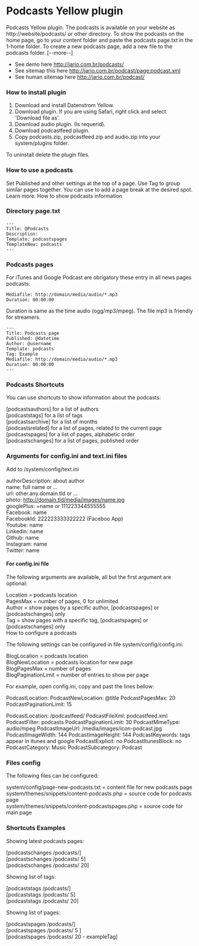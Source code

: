 # Podcasts Yellow plugin

Podcasts Yellow plugin. The podcasts is available on your website as http://website/podcasts/ or other directory. To show the podcasts on the home page, go to your content folder and paste the podcasts page.txt in the 1-home folder. To create a new podcasts page, add a new file to the podcasts folder. [--more--] 

* See demo here http://jario.com.br/podcasts/   
* See sitemap this here http://jario.com.br/podcast/page:podcast.xml   
* See human sitemap here http://jario.com.br/podcast/  


### How to install plugin

1. Download and install Datenstrom Yellow.  
2. Download plugin. If you are using Safari, right click and select 'Download file as'.   
3. Download audio plugin. (Is requerid).
4. Download podcastfeed plugin. 
5. Copy podcasts.zip, podcastfeed.zip and audio.zip into your system/plugins folder.  

To uninstall delete the plugin files.


### How to use a podcasts

Set Published and other settings at the top of a page. Use Tag to group similar pages together. You can use to add a page break at the desired spot. Learn more.
How to show podcasts information


### Directory page.txt


```
---
Title: @Podcasts
Description: 
Template: podcastspages
TemplateNew: podcasts
---
```


### Podcasts pages 

For iTunes and Google Podcast are obrigatory these entry in all news pages podcasts:  

	Mediafile: http://domain/media/audio/*.mp3
	Duration: 00:00:00
  
Duration is same as the time audio (ogg/mp3/mpeg). The file mp3 is friendly for streamers.  	

	
```
---
Title: Podcasts page
Published: @datetime
Author: @username
Template: podcasts
Tag: Example
Mediafile: http://domain/media/audio/*.mp3
Duration: 00:00:00
---
```

### Podcasts Shortcuts

You can use shortcuts to show information about the podcasts:

[podcastsauthors] for a list of authors  
[podcaststags] for a list of tags  
[podcastsarchive] for a list of months  
[podcastsrelated] for a list of pages, related to the current page  
[podcastspages] for a list of pages, alphabetic order   
[podcastschanges] for a list of pages, published order   

### Arguments for config.ini and text.ini files

Add to /system/config/text.ini

authorDescription: about author   
name: full name or ...   
url: other.any.domain.tld or ...   
photo: http://domain.tld/media/images/name.jpg   
googlePlus: +name or 111223344555555   
Facebook: name   
FacebookId: 222223333322222 (Faceboo App)   
Youtube: name   
Linkedin: name   
Github: name   
Instagram: name   
Twitter: name   
   
#### For config.ini file

The following arguments are available, all but the first argument are optional:   

Location = podcasts location  
PagesMax = number of pages, 0 for unlimited  
Author = show pages by a specific author, [podcastspages] or [podcastschanges] only  
Tag = show pages with a specific tag, [podcastspages] or [podcastschanges] only   
How to configure a podcasts   

The following settings can be configured in file system/config/config.ini:   

BlogLocation = podcasts location  
BlogNewLocation = podcasts location for new page   
BlogPagesMax = number of pages   
BlogPaginationLimit = number of entries to show per page


For example, open config.ini, copy and past the lines bellow:

PodcastLocation: 
PodcastNewLocation: @title
PodcastPagesMax: 20
PodcastPaginationLimit: 15

PodcastLocation: /podcastfeed/
PodcastFileXml: podcastfeed.xml
PodcastFilter: podcasts
PodcastPaginationLimit: 30
PodcastMimeType: audio/mpeg
PodcastImageUrl: /media/images/icon-podcast.jpg
PodcastImageWidth: 144
PodcastImageHeight: 144
PodcastKeywords: tags appear in itunes and google
PodcastExplicit: no
PodcastItunesBlock: no
PodcastCategory: Music
PodcastSubcategory: Podcast


### Files config
The following files can be configured:
   
system/config/page-new-podcasts.txt = content file for new podcasts page  
system/themes/snippets/content-podcasts.php = source code for podcasts page   
system/themes/snippets/content-podcastspages.php = source code for main page   


### Shortcuts Examples

Showing latest podcasts pages:   

  
[podcastschanges /podcasts/]   
[podcastschanges /podcasts/ 5]   
[podcastschanges /podcasts/ 20]  
  
Showing list of tags:   

[podcaststags /podcasts/]  
[podcaststags /podcasts/ 5]   
[podcaststags /podcasts/ 20]   

Showing list of pages:   
  
[podcastspages /podcasts/]  
[podcastspages /podcasts/ 5 ]   
[podcastspages /podcasts/ 20 - exampleTag]  
     
	
